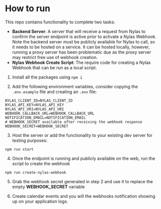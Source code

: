 # How to run

This repo contains functionality to complete two tasks:
- **Backend Server**: A  server that will receive a request from Nylas to confirm the server endpoint is active prior to activate a Nylas Webhook. Note the backend server must be publicly available for Nylas to call, so it needs to be hosted on a service. It can be hosted locally, however, running a proxy server has been problematic due as the proxy server may restrict free use of webhook creation.
- **Nylas Webhook Create Script**:  The require code for creating a Nylas Webhook that can be run as a local script.

1. Install all the packages using `npm i`

2. Add the following environment variables, consider copying the `.env.example` file and creating an `.env` file:

```
NYLAS_CLIENT_ID=NYLAS_CLIENT_ID
NYLAS_API_KEY=NYLAS_API_KEY
NYLAS_API_URI=NYLAS_API_URI
WEBHOOK_CALLBACK_URL=WEBHOOK_CALLBACK_URL
NOTIFICATION_EMAIL=NOTIFICATION_EMAIL
# WEBHOOK_SECRET available after receiving the webhook response
WEBHOOK_SECRET=WEBHOOK_SECRET
```

3. Host the server or add the functionality to your existing dev server for testing purposes:

```npm run start```

4. Once the endpoint is running and publicly available on the web, run the script to create the webhook

```npm run create-nylas-webhook```

5. Grab the webhook secret generated in step 2 and use it to replace the empty **WEBHOOK_SECRET** variable

6. Create calendar events and you will the webhooks notification showing up on your application logs.